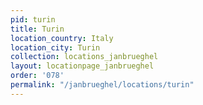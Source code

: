 ```yaml
---
pid: turin
title: Turin
location_country: Italy
location_city: Turin
collection: locations_janbrueghel
layout: locationpage_janbrueghel
order: '078'
permalink: "/janbrueghel/locations/turin"
---
```


